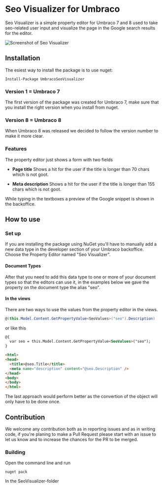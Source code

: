
Seo Visualizer for Umbraco
============================
Seo Visualizer is a simple property editor for Umbraco 7 and 8 used to take seo-related user input and visualize the page in the Google search results for the editor.

![Screenshot of Seo Visualizer](https://github.com/enkelmedia/Umbraco-SeoVisualizer/raw/master/Documentation/seo-example.PNG "Screenshot")

## Installation
The esiest way to install the package is to use nuget:

```
Install-Package UmbracoSeoVisualizer
```

### Version 1 = Umbraco 7
The first version of the package was created for Umbraco 7, make sure that you install the right version when you install from nuget.

### Version 8 = Umbraco 8
When Umbraco 8 was released we decided to follow the version number to make it more clear.

### Features
The property editor just shows a form with two fields

* **Page title** Shows a hit for the user if the title is longer than 70 chars which is not goot.

* **Meta description** Shows a hit for the user if the title is longer than 155 chars which is not goot.

While typing in the textboxes a preview of the Google snippet is shown in the backoffice.

## How to use

### Set up
If you are installing the package using NuGet you'll have to manually add a new data type in the developer section of your Umbraco backoffice. Choose the Property Editor named "Seo Visualizer".

#### Document Types

After that you need to add this data type to one or more of your document types so that the editors can use it, in the examples below we gave the property on the document type the alias "seo".

#### In the views

There are two ways to use the values from the property editor in the views.

```csharp
@(this.Model.Content.GetPropertyValue<SeoValues>("seo").Description)
```

or like this

```html
@{
  var seo = this.Model.Content.GetPropertyValue<SeoValues>("seo");
}

<html>
<head>
  <title>@seo.Title</title>
  <meta name="description" content="@seo.Description" />
</head>
<body>
</body>
</html>
```

The last approach would perform better as the convertion of the object will only have to be done once.



## Contribution
We welcome any contribution both as in reporting issues and as in writing code, if you're planing to make a Pull Request please start with an issue to let us know and to increase the chances for the PR to be merged.

### Building
Open the command line and run 

```
nuget pack
```

In the SeoVisualizer-folder
